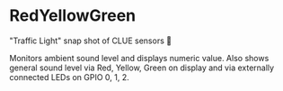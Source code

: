 # RedYellowGreen
"Traffic Light" snap shot of CLUE sensors
🚦


Monitors ambient sound level and displays numeric value. Also shows general sound level via Red, Yellow, Green on display and via externally connected LEDs on GPIO 0, 1, 2.

